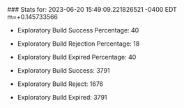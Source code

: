 <!DOCTYPE html>
<html>
	<head>
		<meta charset="utf-8">
		<title>i2p-stats</title>
	</head>
	<body>
### Stats for: 2023-06-20 15:49:09.221826521 -0400 EDT m=+0.145733566

 - Exploratory Build Success Percentage: 40
 - Exploratory Build Rejection Percentage: 18
 - Exploratory Build Expired Percentage: 40
 - Exploratory Build Success: 3791
 - Exploratory Build Reject: 1676
 - Exploratory Build Expired: 3791

	</body>
</html>